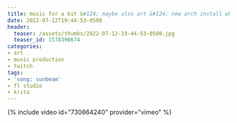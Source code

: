 ```yaml
---
title: music for a bit &#124; maybe also art &#124; new arch install who dis &#124; it's hot as heck outside
date: 2022-07-12T19:44:53-0500
header:
  teaser: /assets/thumbs/2022-07-12-19-44-53-0500.jpg
  teaser_id: 1578390674
categories:
- art
- music production
- twitch
tags:
- 'song: sunbeam'
- fl studio
- krita
---
```

{% include video id="730864240" provider="vimeo" %}

